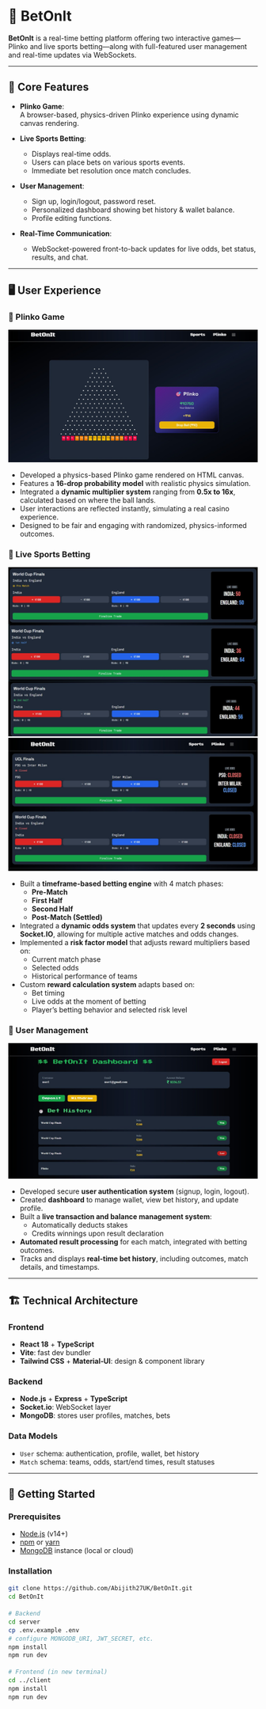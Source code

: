 # 🎲 BetOnIt

**BetOnIt** is a real-time betting platform offering two interactive games—Plinko and live sports betting—along with full-featured user management and real-time updates via WebSockets.

---

## 🎯 Core Features

- **Plinko Game**:  
  A browser-based, physics-driven Plinko experience using dynamic canvas rendering.

- **Live Sports Betting**:  
  - Displays real-time odds.  
  - Users can place bets on various sports events.  
  - Immediate bet resolution once match concludes.

- **User Management**:  
  - Sign up, login/logout, password reset.  
  - Personalized dashboard showing bet history & wallet balance.  
  - Profile editing functions.

- **Real-Time Communication**:  
  - WebSocket-powered front-to-back updates for live odds, bet status, results, and chat.

---

## 🖥 User Experience

### 🎰 Plinko Game
![Plinko](https://github.com/Abijith27UK/BetOnIt/blob/main/plinko_pic.jpg?raw=true)
- Developed a physics-based Plinko game rendered on HTML canvas.
- Features a **16-drop probability model** with realistic physics simulation.
- Integrated a **dynamic multiplier system** ranging from **0.5x to 16x**, calculated based on where the ball lands.
- User interactions are reflected instantly, simulating a real casino experience.
- Designed to be fair and engaging with randomized, physics-informed outcomes.

### 🏀 Live Sports Betting
![Betting TimeFrame](https://github.com/Abijith27UK/BetOnIt/blob/main/timeframe.png?raw=true)
![Closed](https://github.com/Abijith27UK/BetOnIt/blob/main/closed.jpg?raw=true)
- Built a **timeframe-based betting engine** with 4 match phases:
  - **Pre-Match**
  - **First Half**
  - **Second Half**
  - **Post-Match (Settled)**
- Integrated a **dynamic odds system** that updates every **2 seconds** using **Socket.IO**, allowing for multiple active matches and odds changes.
- Implemented a **risk factor model** that adjusts reward multipliers based on:
  - Current match phase
  - Selected odds
  - Historical performance of teams
- Custom **reward calculation system** adapts based on:
  - Bet timing
  - Live odds at the moment of betting
  - Player’s betting behavior and selected risk level

### 👤 User Management
![Dashboard](https://github.com/Abijith27UK/BetOnIt/blob/main/user_dashboard.jpg?raw=true)
- Developed secure **user authentication system** (signup, login, logout).
- Created **dashboard** to manage wallet, view bet history, and update profile.
- Built a **live transaction and balance management system**:
  - Automatically deducts stakes
  - Credits winnings upon result declaration
- **Automated result processing** for each match, integrated with betting outcomes.
- Tracks and displays **real-time bet history**, including outcomes, match details, and timestamps.

---

## 🏗 Technical Architecture

### Frontend  
- **React 18** + **TypeScript**  
- **Vite**: fast dev bundler  
- **Tailwind CSS** + **Material‑UI**: design & component library

### Backend  
- **Node.js** + **Express** + **TypeScript**  
- **Socket.io**: WebSocket layer  
- **MongoDB**: stores user profiles, matches, bets

### Data Models  
- `User` schema: authentication, profile, wallet, bet history  
- `Match` schema: teams, odds, start/end times, result statuses

---

## 🚀 Getting Started

### Prerequisites  
- [Node.js](https://nodejs.org/) (v14+)  
- [npm](https://www.npmjs.com/) or [yarn](https://yarnpkg.com/)  
- [MongoDB](https://www.mongodb.com/) instance (local or cloud)

### Installation

```bash
git clone https://github.com/Abijith27UK/BetOnIt.git
cd BetOnIt

# Backend
cd server
cp .env.example .env
# configure MONGODB_URI, JWT_SECRET, etc.
npm install
npm run dev

# Frontend (in new terminal)
cd ../client
npm install
npm run dev
